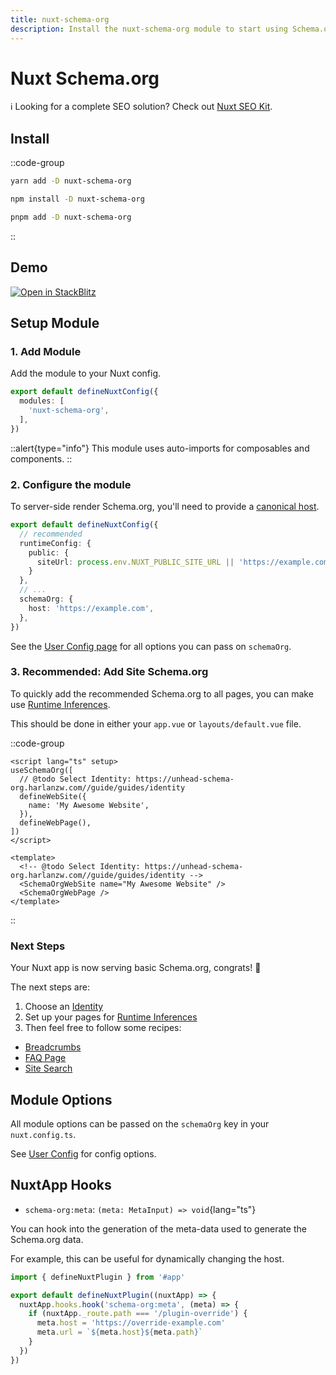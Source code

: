 ```yaml
---
title: nuxt-schema-org
description: Install the nuxt-schema-org module to start using Schema.org in your Nuxt app.
---
```


# Nuxt Schema.org

ℹ️ Looking for a complete SEO solution? Check out [Nuxt SEO Kit](https://github.com/harlan-zw/nuxt-seo-kit).

## Install

::code-group

```bash [yarn]
yarn add -D nuxt-schema-org
```

```bash [npm]
npm install -D nuxt-schema-org
```

```bash [pnpm]
pnpm add -D nuxt-schema-org
```

::

## Demo

<a href="https://stackblitz.com/edit/nuxt-starter-z9np1t?file=app.vue" target="_blank">
  <img alt="Open in StackBlitz" src="https://camo.githubusercontent.com/bf5c9492905b6d3b558552de2c848c7cce2e0a0f0ff922967115543de9441522/68747470733a2f2f646576656c6f7065722e737461636b626c69747a2e636f6d2f696d672f6f70656e5f696e5f737461636b626c69747a2e737667">
</a>


## Setup Module

### 1. Add Module

Add the module to your Nuxt config.

```ts [nuxt.config.ts]
export default defineNuxtConfig({
  modules: [
    'nuxt-schema-org',
  ],
})
```

::alert{type="info"}
This module uses auto-imports for composables and components.
::


### 2. Configure the module

To server-side render Schema.org, you'll need to provide a [canonical host](https://developers.google.com/search/docs/advanced/crawling/consolidate-duplicate-urls). 

```ts nuxt.config.ts
export default defineNuxtConfig({
  // recommended
  runtimeConfig: {
    public: {
      siteUrl: process.env.NUXT_PUBLIC_SITE_URL || 'https://example.com',
    }
  },
  // ...
  schemaOrg: {
    host: 'https://example.com',
  },
})
```

See the [User Config page](/guide/guides/user-config) for all options you can pass on `schemaOrg`.

### 3. Recommended: Add Site Schema.org

To quickly add the recommended Schema.org to all pages, you can make use [Runtime Inferences](/guide/getting-started/how-it-works#runtime-inferences).

This should be done in either your `app.vue` or `layouts/default.vue` file.

::code-group

```vue [Composition API]
<script lang="ts" setup>
useSchemaOrg([
  // @todo Select Identity: https://unhead-schema-org.harlanzw.com//guide/guides/identity
  defineWebSite({
    name: 'My Awesome Website',
  }),
  defineWebPage(),
])
</script>
```

```vue [Component API]
<template>
  <!-- @todo Select Identity: https://unhead-schema-org.harlanzw.com//guide/guides/identity -->
  <SchemaOrgWebSite name="My Awesome Website" />
  <SchemaOrgWebPage />
</template>
```

::

### Next Steps

Your Nuxt app is now serving basic Schema.org, congrats! 🎉

The next steps are:
1. Choose an [Identity](/guide/guides/identity)
2. Set up your pages for [Runtime Inferences](/guide/getting-started/how-it-works#runtime-inferences)
3. Then feel free to follow some recipes:

- [Breadcrumbs](/guide/recipes/breadcrumbs)
- [FAQ Page](/guide/recipes/faq)
- [Site Search](/guide/recipes/site-search)


## Module Options

All module options can be passed on the `schemaOrg` key in your `nuxt.config.ts`.

See [User Config](/guide/guides/user-config) for config options.

## NuxtApp Hooks

- `schema-org:meta`: `(meta: MetaInput) => void`{lang="ts"}

You can hook into the generation of the meta-data used to generate the Schema.org data. 

For example, this can be useful
for dynamically changing the host.



```ts [my-nuxt-plugin.ts]
import { defineNuxtPlugin } from '#app'

export default defineNuxtPlugin((nuxtApp) => {
  nuxtApp.hooks.hook('schema-org:meta', (meta) => {
    if (nuxtApp._route.path === '/plugin-override') {
      meta.host = 'https://override-example.com'
      meta.url = `${meta.host}${meta.path}`
    }
  })
})

```
